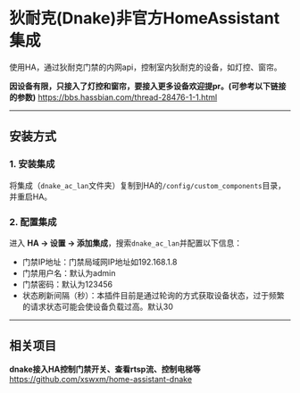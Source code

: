 # 狄耐克(Dnake)非官方HomeAssistant集成

使用HA，通过狄耐克门禁的内网api，控制室内狄耐克的设备，如灯控、窗帘。

**因设备有限，只接入了灯控和窗帘，要接入更多设备欢迎提pr。(可参考以下链接的参数)**
https://bbs.hassbian.com/thread-28476-1-1.html

---

## 安装方式

### 1. 安装集成

将集成（`dnake_ac_lan`文件夹）复制到HA的`/config/custom_components`目录，并重启HA。

### 2. 配置集成

进入 **HA -> 设置 -> 添加集成**，搜索`dnake_ac_lan`并配置以下信息：

- 门禁IP地址：门禁局域网IP地址如192.168.1.8
- 门禁用户名：默认为admin
- 门禁密码：默认为123456
- 状态刷新间隔（秒）：本插件目前是通过轮询的方式获取设备状态，过于频繁的请求状态可能会使设备负载过高。默认30

---

## 相关项目

**dnake接入HA控制门禁开关、查看rtsp流、控制电梯等**
https://github.com/xswxm/home-assistant-dnake